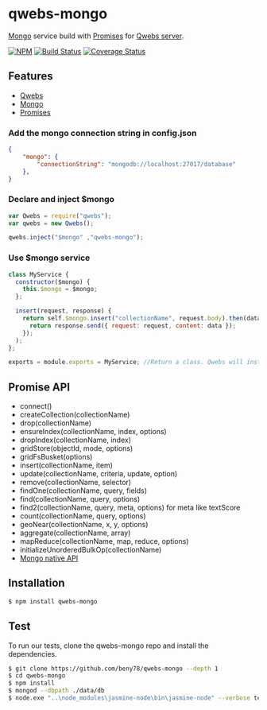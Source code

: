 # qwebs-mongo
[Mongo](https://www.npmjs.com/package/mongodb) service build with [Promises](https://www.npmjs.com/package/q) for [Qwebs server](https://www.npmjs.com/package/qwebs).

 [![NPM][npm-image]][npm-url]
 [![Build Status][travis-image]][travis-url]
 [![Coverage Status][coveralls-image]][coveralls-url]

## Features

  * [Qwebs](https://www.npmjs.com/package/qwebs)
  * [Mongo](https://www.npmjs.com/package/mongodb)
  * [Promises](https://www.npmjs.com/package/q)
    
### Add the mongo connection string in config.json

```json
{
	"mongo": {
        "connectionString": "mongodb://localhost:27017/database"
    },
}
```

### Declare and inject $mongo

```js
var Qwebs = require("qwebs");
var qwebs = new Qwebs();

qwebs.inject("$mongo" ,"qwebs-mongo");
```

### Use $mongo service

```js
class MyService {
  constructor($mongo) {
    this.$mongo = $mongo;
  };

  insert(request, response) {
    return self.$mongo.insert("collectionName", request.body).then(data => {
      return response.send({ request: request, content: data });
    });
  );
};

exports = module.exports = MyService; //Return a class. Qwebs will instanciate it;
```

## Promise API

  * connect()
  * createCollection(collectionName)
  * drop(collectionName)
  * ensureIndex(collectionName, index, options)
  * dropIndex(collectionName, index)
  * gridStore(objectId, mode, options)
  * gridFsBusket(options)
  * insert(collectionName, item)
  * update(collectionName, criteria, update, option)
  * remove(collectionName, selector)
  * findOne(collectionName, query, fields)
  * find(collectionName, query, options)
  * find2(collectionName, query, meta, options) for meta like textScore
  * count(collectionName, query, options)
  * geoNear(collectionName, x, y, options)
  * aggregate(collectionName, array)
  * mapReduce(collectionName, map, reduce, options)
  * initializeUnorderedBulkOp(collectionName)
  * [Mongo native API](http://mongodb.github.io/node-mongodb-native/2.1/api/)

## Installation

```bash
$ npm install qwebs-mongo
```

## Test

To run our tests, clone the qwebs-mongo repo and install the dependencies.

```bash
$ git clone https://github.com/beny78/qwebs-mongo --depth 1
$ cd qwebs-mongo
$ npm install
$ mongod --dbpath ./data/db
$ node.exe "..\node_modules\jasmine-node\bin\jasmine-node" --verbose tests
```

[npm-image]: https://img.shields.io/npm/v/qwebs-mongo.svg
[npm-url]: https://npmjs.org/package/qwebs-mongo
[travis-image]: https://travis-ci.org/beny78/qwebs-mongo.svg?branch=master
[travis-url]: https://travis-ci.org/beny78/qwebs-mongo
[coveralls-image]: https://coveralls.io/repos/beny78/qwebs-mongo/badge.svg?branch=master&service=github
[coveralls-url]: https://coveralls.io/github/beny78/qwebs-mongo?branch=master
